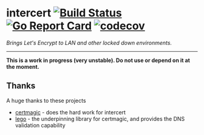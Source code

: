 # intercert [![Build Status](https://travis-ci.org/evenh/intercert.svg?branch=master)](https://travis-ci.org/evenh/intercert) [![Go Report Card](https://goreportcard.com/badge/github.com/evenh/intercert)](https://goreportcard.com/report/github.com/evenh/intercert) [![codecov](https://codecov.io/gh/evenh/intercert/branch/master/graph/badge.svg)](https://codecov.io/gh/evenh/intercert)

_Brings Let's Encrypt to LAN and other locked down environments._

---
**This is a work in progress (very unstable). Do not use or depend on it at the moment.**

## Thanks

A huge thanks to these projects

- [certmagic](https://github.com/mholt/certmagic) - does the hard work for intercert
- [lego](https://github.com/xenolf/lego) - the underpinning library for certmagic, and provides the DNS validation capability 
